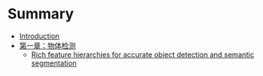 # Summary

* [Introduction](README.md)
* [第一章：物体检测](chapter1.md)
  * [Rich feature hierarchies for accurate object detection and semantic segmentation](chapter1/rich-feature-hierarchies-for-accurate-object-detection-and-semantic-segmentation.md)

